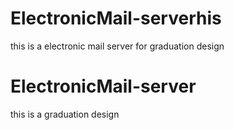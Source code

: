 # ElectronicMail-serverhis
this is a electronic mail server for graduation design
# ElectronicMail-server
this is a graduation design
